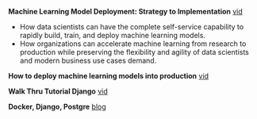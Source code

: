 **Machine Learning Model Deployment: Strategy to Implementation** [vid](https://www.youtube.com/watch?v=xEG8u62TB2Q)
 - How data scientists can have the complete self-service capability to rapidly build, train, and deploy machine learning models.
 - How organizations can accelerate machine learning from research to production while preserving the flexibility and agility of data scientists and modern business use cases demand.

**How to deploy machine learning models into production** [vid](https://www.youtube.com/watch?v=-UYyyeYJAoQ)

**Walk Thru Tutorial Django** [vid](https://www.youtube.com/watch?v=_3xj9B0qqps)

**Docker, Django, Postgre** [blog](https://testdriven.io/blog/dockerizing-django-with-postgres-gunicorn-and-nginx/)
